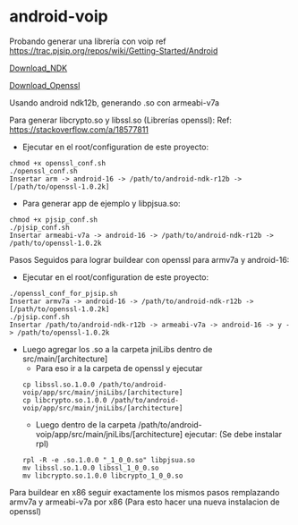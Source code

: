 # android-voip
Probando generar una librería con voip
ref https://trac.pjsip.org/repos/wiki/Getting-Started/Android

[Download_NDK](http://pnsurez.blogspot.com.ar/2015/07/download-android-ndk-tools.html)

[Download_Openssl](https://www.openssl.org/source/openssl-1.0.2k.tar.gz)

Usando android ndk12b, generando .so con armeabi-v7a

Para generar libcrypto.so y libssl.so (Librerías openssl):
Ref: https://stackoverflow.com/a/18577811
- Ejecutar en el root/configuration de este proyecto:
```
chmod +x openssl_conf.sh
./openssl_conf.sh
Insertar arm -> android-16 -> /path/to/android-ndk-r12b -> [/path/to/openssl-1.0.2k]
```
- Para generar app de ejemplo y libpjsua.so:
```
chmod +x pjsip_conf.sh
./pjsip_conf.sh
Insertar armeabi-v7a -> android-16 -> /path/to/android-ndk-r12b -> /path/to/openssl-1.0.2k
```

Pasos Seguidos para lograr buildear con openssl para armv7a y android-16:
- Ejecutar en el root/configuration de este proyecto:
```
./openssl_conf_for_pjsip.sh
Insertar armv7a -> android-16 -> /path/to/android-ndk-r12b -> [/path/to/openssl-1.0.2k]
./pjsip.conf.sh
Insertar /path/to/android-ndk-r12b -> armeabi-v7a -> android-16 -> y -> /path/to/openssl-1.0.2k
```
- Luego agregar los .so a la carpeta jniLibs dentro de src/main/[architecture]
    - Para eso ir a la carpeta de openssl y ejecutar
    ```
    cp libssl.so.1.0.0 /path/to/android-voip/app/src/main/jniLibs/[architecture]
    cp libcrypto.so.1.0.0 /path/to/android-voip/app/src/main/jniLibs/[architecture]
    ```
    - Luego dentro de la carpeta /path/to/android-voip/app/src/main/jniLibs/[architecture] ejecutar:
    (Se debe instalar rpl)
    ```
    rpl -R -e .so.1.0.0 "_1_0_0.so" libpjsua.so
    mv libssl.so.1.0.0 libssl_1_0_0.so
    mv libcrypto.so.1.0.0 libcrypto_1_0_0.so
    ```

Para buildear en x86 seguir exactamente los mismos pasos remplazando armv7a y armeabi-v7a por x86
(Para esto hacer una nueva instalacion de openssl)